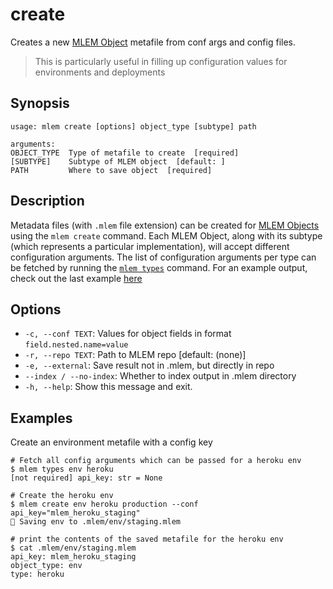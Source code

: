 # create

Creates a new [MLEM Object](/doc/user-guide/basic-concepts#mlem-objects)
metafile from conf args and config files.

> This is particularly useful in filling up configuration values for
> environments and deployments

## Synopsis

```usage
usage: mlem create [options] object_type [subtype] path

arguments:
OBJECT_TYPE  Type of metafile to create  [required]
[SUBTYPE]    Subtype of MLEM object  [default: ]
PATH         Where to save object  [required]
```

## Description

Metadata files (with `.mlem` file extension) can be created for
[MLEM Objects](/doc/user-guide/basic-concepts#mlem-objects) using the
`mlem create` command. Each MLEM Object, along with its subtype (which
represents a particular implementation), will accept different configuration
arguments. The list of configuration arguments per type can be fetched by
running the [`mlem types`](/doc/command-reference/types) command. For an example
output, check out the last example [here](/doc/command-reference/types#examples)

## Options

- `-c, --conf TEXT`: Values for object fields in format
  `field.nested.name=value`
- `-r, --repo TEXT`: Path to MLEM repo [default: (none)]
- `-e, --external`: Save result not in .mlem, but directly in repo
- `--index / --no-index`: Whether to index output in .mlem directory
- `-h, --help`: Show this message and exit.

## Examples

Create an environment metafile with a config key

```mlem
# Fetch all config arguments which can be passed for a heroku env
$ mlem types env heroku
[not required] api_key: str = None

# Create the heroku env
$ mlem create env heroku production --conf api_key="mlem_heroku_staging"
💾 Saving env to .mlem/env/staging.mlem

# print the contents of the saved metafile for the heroku env
$ cat .mlem/env/staging.mlem
api_key: mlem_heroku_staging
object_type: env
type: heroku
```
